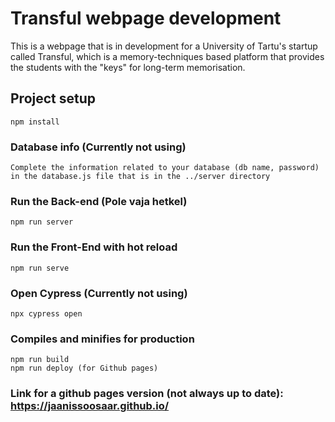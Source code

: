 # Transful webpage development
This is a webpage that is in development for a University of Tartu's startup called Transful, which is a memory-techniques based platform that provides the students with the "keys" for long-term memorisation.

## Project setup
```
npm install
```

### Database info (Currently not using)
```
Complete the information related to your database (db name, password) in the database.js file that is in the ../server directory
```

### Run the Back-end (Pole vaja hetkel)
```
npm run server
```

### Run the Front-End with hot reload
```
npm run serve
```

### Open Cypress (Currently not using)
```
npx cypress open
```

### Compiles and minifies for production
```
npm run build
npm run deploy (for Github pages)
```

### Link for a github pages version (not always up to date): https://jaanissoosaar.github.io/
